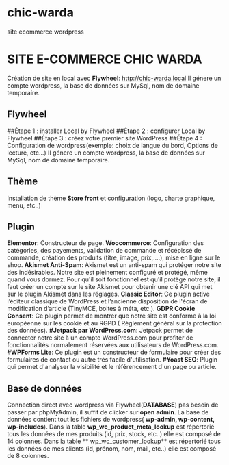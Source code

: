 # chic-warda
site ecommerce wordpress
# SITE E-COMMERCE CHIC WARDA
Création de site en local avec **Flywheel**: http://chic-warda.local
Il génere un compte wordpress, la base de données sur MySql, nom de domaine temporaire.

## Flywheel
##Étape 1 : installer Local by Flywheel
##Étape 2 : configurer Local by Flywheel
##Étape 3 : créez votre premier site WordPress
##Étape 4 : Configuration de wordpress(exemple: choix de langue du bord,  Options de lecture, etc...)
Il génere un compte wordpress, la base de données sur MySql, nom de domaine temporaire.

## Thème
Installation de thème **Store front** et configuration (logo, charte graphique, menu, etc..)

## Plugin
**Elementor**: Constructeur de page.
**Woocommerce**: Configuration des catégories, des payements, validation de commande et récépissé de commande, création des produits (titre, image, prix,....),  mise en ligne sur le shop.
**Akismet Anti-Spam**: Akismet est un anti-spam qui protéger notre site des indésirables. Notre site est pleinement configuré et protégé, même quand vous dormez. Pour qu'il soit fonctionnel est qu'il protège notre site, il faut créer un compte sur le site Akismet pour obtenir une clé API qui met sur le plugin Akismet dans les réglages.
**Classic Editor**:  Ce plugin active l’éditeur classique de WordPress et l’ancienne disposition de l'écran de modification d’article (TinyMCE, boites à méta, etc.).
**GDPR Cookie Consent**: Ce plugin permet de montrer que notre site est conforme à la loi européenne sur les cookie et au RGPD ( Règlement général sur la protection des données).
**#Jetpack par WordPress.com**: Jetpack permet de connecter notre site à un compte WordPress.com pour profiter de fonctionnalités normalement réservées aux utilisateurs de WordPress.com.
**#WPForms Lite**: Ce plugin est un constructeur de formulaire  pour créer des formulaires de contact ou autre très facile d'utilisation.
**#Yoast SEO**: Plugin qui permet d'analyser la visibilité et le référencement d'un page ou article.


## Base de données 
Connection direct avec wordpress via Flywheel(**DATABASE**) pas besoin de passer par phpMyAdmin, il suffit de clicker sur **open admin**.
 La base de données contient tout les fichiers de wordpress( **wp-admin, wp-content, wp-includes**).
 Dans la table **wp_wc_product_meta_lookup** est répertorié tous les données de mes produits (id, prix, stock, etc..) elle est composé de 14 colonnes. 
Dans la table ** wp_wc_customer_lookup** est répertorié tous les données de mes clients (id, prénom, nom, mail, etc..)  elle est composé de 8 colonnes. 

